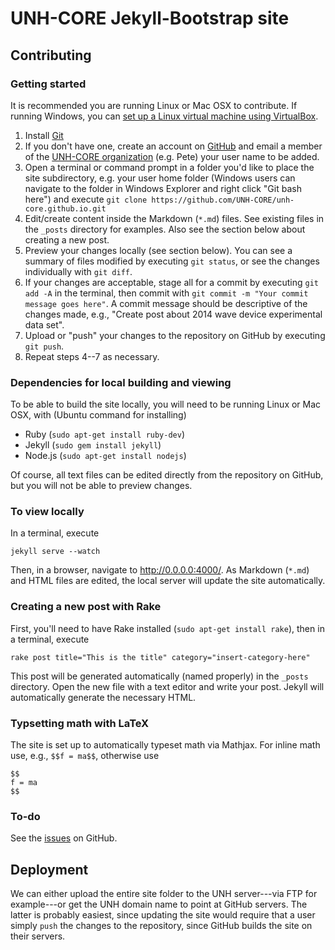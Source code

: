 # UNH-CORE Jekyll-Bootstrap site

## Contributing
### Getting started

It is recommended you are running Linux or Mac OSX to contribute. If running Windows, you can
[set up a Linux virtual machine using VirtualBox](http://www.instructables.com/id/Introduction-38/).

  1. Install [Git](http://git-scm.com)
  2. If you don't have one, create an account on [GitHub](https://github.com) and email a member of
     the [UNH-CORE organization](https://github.com/UNH-CORE) (e.g. Pete) your user name to be added.
  3. Open a terminal or command prompt in a folder you'd like to place the site subdirectory, e.g. your
     user home folder (Windows users can navigate to the folder in Windows Explorer and right click
     "Git bash here") and execute `git clone https://github.com/UNH-CORE/unh-core.github.io.git`
  4. Edit/create content inside the Markdown (`*.md`) files. See existing files in the `_posts` directory
     for examples. Also see the section below about creating a new post.
  5. Preview your changes locally (see section below). You can see a summary of files modified by executing
     `git status`, or see the changes individually with `git diff`.
  6. If your changes are acceptable, stage all for a commit by executing `git add -A` in the terminal, then 
     commit with `git commit -m "Your commit message goes here"`. A commit message should be descriptive
     of the changes made, e.g., "Create post about 2014 wave device experimental data set". 
  7. Upload or "push" your changes to the repository on GitHub by executing `git push`. 
  8. Repeat steps 4--7 as necessary. 

### Dependencies for local building and viewing

To be able to build the site locally, you will need to be running Linux or Mac OSX, with (Ubuntu command for installing)
  * Ruby (`sudo apt-get install ruby-dev`)
  * Jekyll (`sudo gem install jekyll`)
  * Node.js (`sudo apt-get install nodejs`)

Of course, all text files can be edited directly from the repository on GitHub, but you will not
be able to preview changes.

### To view locally
In a terminal, execute

    jekyll serve --watch

Then, in a browser, navigate to http://0.0.0.0:4000/. As Markdown (`*.md`) and HTML files are edited,
the local server will update the site automatically. 

### Creating a new post with Rake
First, you'll need to have Rake installed (`sudo apt-get install rake`), then 
in a terminal, execute

    rake post title="This is the title" category="insert-category-here"

This post will be generated automatically (named properly) in the `_posts` directory. Open the new file with
a text editor and write your post. Jekyll will automatically generate the necessary HTML. 

### Typsetting math with LaTeX
The site is set up to automatically typeset math via Mathjax. For inline math use, e.g., `$$f = ma$$`, otherwise
use

```
$$ 
f = ma
$$
```

### To-do
See the [issues](https://github.com/UNH-CORE/unh-core.github.io/issues) on GitHub.

## Deployment
We can either upload the entire site folder to the UNH server---via FTP for example---or get the UNH
domain name to point at GitHub servers. The latter is probably easiest, since updating the site would
require that a user simply `push` the changes to the repository, since GitHub builds the site on their
servers.
